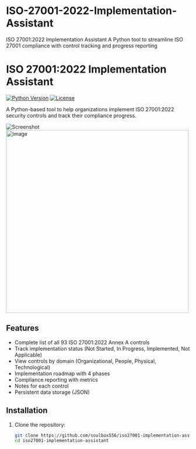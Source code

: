 # ISO-27001-2022-Implementation-Assistant
ISO 27001:2022 Implementation Assistant A Python tool to streamline ISO 27001 compliance with control tracking and progress reporting
# ISO 27001:2022 Implementation Assistant

[![Python Version](https://img.shields.io/badge/python-3.8+-blue.svg)](https://www.python.org/downloads/)
[![License](https://img.shields.io/badge/license-MIT-green.svg)](LICENSE)

A Python-based tool to help organizations implement ISO 27001:2022 security controls and track their compliance progress.

![Screenshot](docs/screenshot.png) 
<img width="500" alt="image" src="https://github.com/user-attachments/assets/3b25eba8-8e2b-4da0-a31c-045b826cd608" />


## Features

- Complete list of all 93 ISO 27001:2022 Annex A controls
- Track implementation status (Not Started, In Progress, Implemented, Not Applicable)
- View controls by domain (Organizational, People, Physical, Technological)
- Implementation roadmap with 4 phases
- Compliance reporting with metrics
- Notes for each control
- Persistent data storage (JSON)

## Installation

1. Clone the repository:
   ```bash
   git clone https://github.com/soulbox556/iso27001-implementation-assistant.git
   cd iso27001-implementation-assistant

